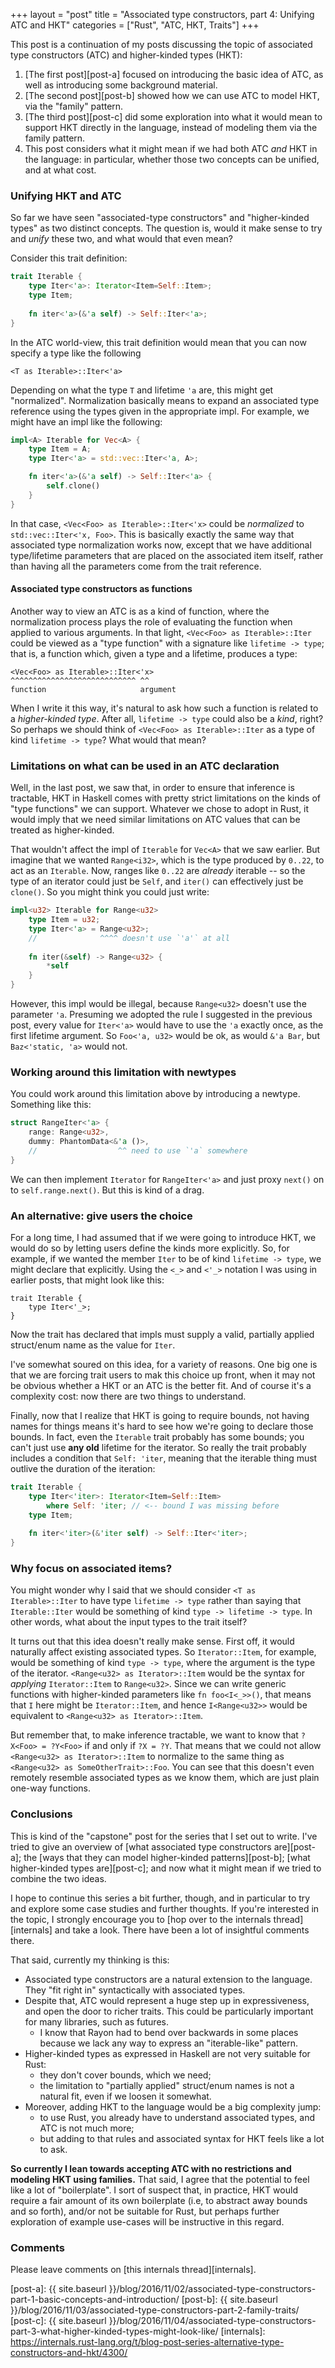 +++
layout = "post"
title = "Associated type constructors, part 4: Unifying ATC and HKT"
categories = ["Rust", "ATC, HKT, Traits"]
+++

This post is a continuation of my posts discussing the topic of
associated type constructors (ATC) and higher-kinded types (HKT):

1. [The first post][post-a] focused on introducing the basic idea of
   ATC, as well as introducing some background material.
2. [The second post][post-b] showed how we can use ATC to model HKT,
   via the "family" pattern.
3. [The third post][post-c] did some exploration into what it would
   mean to support HKT directly in the language, instead of modeling
   them via the family pattern.
4. This post considers what it might mean if we had both ATC *and* HKT
   in the language: in particular, whether those two concepts can be
   unified, and at what cost.
   
<!-- more -->

### Unifying HKT and ATC

So far we have seen "associated-type constructors" and "higher-kinded
types" as two distinct concepts. The question is, would it make sense
to try and *unify* these two, and what would that even mean?

Consider this trait definition:

```rust
trait Iterable {
    type Iter<'a>: Iterator<Item=Self::Item>;
    type Item;
    
    fn iter<'a>(&'a self) -> Self::Iter<'a>;
}
```

In the ATC world-view, this trait definition would mean that you can
now specify a type like the following

```
<T as Iterable>::Iter<'a>
```

Depending on what the type `T` and lifetime `'a` are, this might get
"normalized". Normalization basically means to expand an associated
type reference using the types given in the appropriate impl. For
example, we might have an impl like the following:

```rust
impl<A> Iterable for Vec<A> {
    type Item = A;
    type Iter<'a> = std::vec::Iter<'a, A>;

    fn iter<'a>(&'a self) -> Self::Iter<'a> {
        self.clone()
    }
}
```

In that case, `<Vec<Foo> as Iterable>::Iter<'x>` could be *normalized*
to `std::vec::Iter<'x, Foo>`. This is basically exactly the same way
that associated type normalization works now, except that we have
additional type/lifetime parameters that are placed on the associated
item itself, rather than having all the parameters come from the trait
reference.

#### Associated type constructors as functions

Another way to view an ATC is as a kind of function, where the
normalization process plays the role of evaluating the function when
applied to various arguments. In that light, `<Vec<Foo> as
Iterable>::Iter` could be viewed as a "type function" with a signature
like `lifetime -> type`; that is, a function which, given a type and a
lifetime, produces a type:

```
<Vec<Foo> as Iterable>::Iter<'x>
^^^^^^^^^^^^^^^^^^^^^^^^^^^^ ^^
function                     argument
```

When I write it this way, it's natural to ask how such a function is
related to a *higher-kinded type*. After all, `lifetime -> type` could
also be a *kind*, right? So perhaps we should think of `<Vec<Foo> as
Iterable>::Iter` as a type of kind `lifetime -> type`? What would that mean?

### Limitations on what can be used in an ATC declaration

Well, in the last post, we saw that, in order to ensure that inference
is tractable, HKT in Haskell comes with pretty strict limitations on
the kinds of "type functions" we can support. Whatever we chose to
adopt in Rust, it would imply that we need similar limitations on ATC
values that can be treated as higher-kinded.

That wouldn't affect the impl of `Iterable` for `Vec<A>` that we saw
earlier. But imagine that we wanted `Range<i32>`, which is the type
produced by `0..22`, to act as an `Iterable`. Now, ranges like `0..22`
are *already* iterable -- so the type of an iterator could just be
`Self`, and `iter()` can effectively just be `clone()`. So you might
think you could just write:

```rust
impl<u32> Iterable for Range<u32>
    type Item = u32;
    type Iter<'a> = Range<u32>;
    //              ^^^^ doesn't use `'a'` at all
    
    fn iter(&self) -> Range<u32> {
        *self
    }
}
```

However, this impl would be illegal, because `Range<u32>` doesn't use
the parameter `'a`. Presuming we adopted the rule I suggested in the
previous post, every value for `Iter<'a>` would have to use the `'a`
exactly once, as the first lifetime argument.  So `Foo<'a, u32>` would
be ok, as would `&'a Bar`, but `Baz<'static, 'a>` would not.

### Working around this limitation with newtypes

You could work around this limitation above by introducing a newtype.
Something like this:

```rust
struct RangeIter<'a> {
    range: Range<u32>,
    dummy: PhantomData<&'a ()>,
    //                  ^^ need to use `'a` somewhere
}
```

We can then implement `Iterator` for `RangeIter<'a>` and just proxy
`next()` on to `self.range.next()`. But this is kind of a drag.

### An alternative: give users the choice

For a long time, I had assumed that if we were going to introduce HKT,
we would do so by letting users define the kinds more explicitly. So,
for example, if we wanted the member `Iter` to be of kind `lifetime ->
type`, we might declare that explicitly.  Using the `<_>` and `<'_>`
notation I was using in earlier posts, that might look like this:

```
trait Iterable {
    type Iter<'_>;
}
```   

Now the trait has declared that impls must supply a valid, partially
applied struct/enum name as the value for `Iter`. 

I've somewhat soured on this idea, for a variety of reasons. One big
one is that we are forcing trait users to mak this choice up front,
when it may not be obvious whether a HKT or an ATC is the better fit.
And of course it's a complexity cost: now there are two things to
understand.

Finally, now that I realize that HKT is going to require bounds, not
having names for things means it's hard to see how we're going to
declare those bounds. In fact, even the `Iterable` trait probably has
some bounds; you can't just use **any old** lifetime for the
iterator. So really the trait probably includes a condition that
`Self: 'iter`, meaning that the iterable thing must outlive the
duration of the iteration:

```rust
trait Iterable {
    type Iter<'iter>: Iterator<Item=Self::Item>
        where Self: 'iter; // <-- bound I was missing before
    type Item;
    
    fn iter<'iter>(&'iter self) -> Self::Iter<'iter>;
}
```

### Why focus on associated items?

You might wonder why I said that we should consider `<T as
Iterable>::Iter` to have type `lifetime -> type` rather than saying
that `Iterable::Iter` would be something of kind `type -> lifetime ->
type`. In other words, what about the input types to the trait itself?

It turns out that this idea doesn't really make sense. First off, it
would naturally affect existing associated types. So `Iterator::Item`,
for example, would be something of kind `type -> type`, where the
argument is the type of the iterator. `<Range<u32> as Iterator>::Item`
would be the syntax for *applying* `Iterator::Item` to `Range<u32>`.
Since we can write generic functions with higher-kinded parameters
like `fn foo<I<_>>()`, that means that `I` here might be
`Iterator::Item`, and hence `I<Range<u32>>` would be equivalent to
`<Range<u32> as Iterator>::Item`.

But remember that, to make inference tractable, we want to know that
`?X<Foo> = ?Y<Foo>` if and only if `?X = ?Y`. That means that we could
not allow `<Range<u32> as Iterator>::Item` to normalize to the same
thing as `<Range<u32> as SomeOtherTrait>::Foo`. You can see that this
doesn't even remotely resemble associated types as we know them, which
are just plain one-way functions.

### Conclusions

This is kind of the "capstone" post for the series that I set out to
write.  I've tried to give an overview of
[what associated type constructors are][post-a]; the
[ways that they can model higher-kinded patterns][post-b];
[what higher-kinded types are][post-c]; and now what it might mean if
we tried to combine the two ideas.

I hope to continue this series a bit further, though, and in
particular to try and explore some case studies and further
thoughts. If you're interested in the topic, I strongly encourage you
to
[hop over to the internals thread][internals]
and take a look. There have been a lot of insightful comments there.

That said, currently my thinking is this:

- Associated type constructors are a natural extension to the
  language. They "fit right in" syntactically with associated types.
- Despite that, ATC would represent a huge step up in expressiveness,
  and open the door to richer traits. This could be particularly important
  for many libraries, such as futures.
  - I know that Rayon had to bend over backwards in some places because we lack
    any way to express an "iterable-like" pattern.
- Higher-kinded types as expressed in Haskell are not very suitable for Rust:
  - they don't cover bounds, which we need;
  - the limitation to "partially applied" struct/enum names is not a natural fit,
    even if we loosen it somewhat.
- Moreover, adding HKT to the language would be a big complexity jump:
  - to use Rust, you already have to understand associated types, and ATC is not much more;
  - but adding to that rules and associated syntax for HKT feels like
    a lot to ask.
    
**So currently I lean towards accepting ATC with no restrictions and
modeling HKT using families.** That said, I agree that the potential
to feel like a lot of "boilerplate".  I sort of suspect that, in
practice, HKT would require a fair amount of its own boilerplate (i.e,
to abstract away bounds and so forth), and/or not be suitable for
Rust, but perhaps further exploration of example use-cases will be
instructive in this regard.

### Comments

Please leave comments on [this internals thread][internals].

[post-a]: {{ site.baseurl }}/blog/2016/11/02/associated-type-constructors-part-1-basic-concepts-and-introduction/
[post-b]: {{ site.baseurl }}/blog/2016/11/03/associated-type-constructors-part-2-family-traits/
[post-c]: {{ site.baseurl }}/blog/2016/11/04/associated-type-constructors-part-3-what-higher-kinded-types-might-look-like/
[internals]: https://internals.rust-lang.org/t/blog-post-series-alternative-type-constructors-and-hkt/4300/
